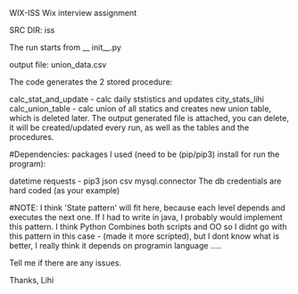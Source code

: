 WIX-ISS
Wix interview assignment

SRC DIR: iss

The run starts from __ init__.py

output file: union_data.csv

The code generates the 2 stored procedure:

calc_stat_and_update - calc daily ststistics and updates city_stats_lihi
calc_union_table - calc union of all statics and creates new union table, which is deleted later.
The output generated file is attached, you can delete, it will be created/updated every run, as well as the tables and the procedures.

#Dependencies:
packages I used (need to be (pip/pip3) install for run the program):

datetime
requests - pip3
json
csv
mysql.connector
The db credentials are hard coded (as your example)

#NOTE:
I think 'State pattern' will fit here, because each level depends and executes the next one. If I had to write in java, I probably would implement this pattern. I think Python Combines both scripts and OO so I didnt go with this pattern in this case - (made it more scripted), but I dont know what is better, I really think it depends on programin language .....

Tell me if there are any issues.

Thanks, Lihi
